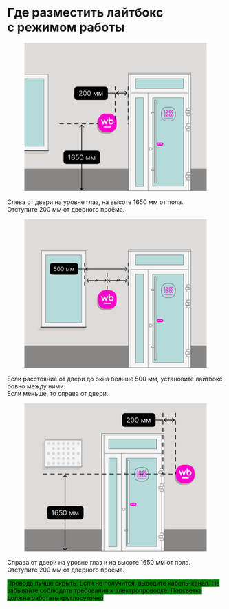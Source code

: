 # Где разместить лайтбокс с режимом работы

<div align="left"><figure><img src="../../.gitbook/assets/01_lightbox_montaj_1.svg" alt=""><figcaption></figcaption></figure></div>

Cлева от двери на уровне глаз, на высоте 1650 мм от пола.  \
Отступите 200 мм от дверного проёма.



<div align="left"><figure><img src="../../.gitbook/assets/01_lightbox_montaj_2.svg" alt=""><figcaption></figcaption></figure></div>

Если расстояние от двери до окна больше 500 мм, установите лайтбокс ровно между ними.  \
Если меньше, то справа от двери.



<div align="left"><figure><img src="../../.gitbook/assets/01_lightbox_montaj_3.svg" alt=""><figcaption></figcaption></figure></div>

Справа от двери на уровне глаз и на высоте 1650 мм от пола.  \
Отступите 200 мм от дверного проёма.



<mark style="background-color:green;">Провода лучше скрыть. Если не получится, выведите кабель-канал. Не забывайте соблюдать требования к электропроводке. Подсветка должна работать круглосуточно</mark>
